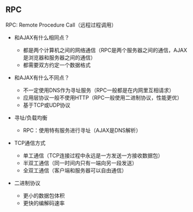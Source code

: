 ## RPC
RPC: Remote Procedure Call（远程过程调用）

- 和AJAX有什么相同点？
  - 都是两个计算机之间的网络通信（RPC是两个服务器之间的通信，AJAX是浏览器和服务器之间的通信）
  - 都需要双方约定一个数据格式

- 和AJAX有什么不同点？
  - 不一定使用DNS作为寻址服务（RPC一般都是在内网里互相请求）
  - 应用层协议一般不使用HTTP（RPC一般使用二进制协议，性能更优）
  - 基于TCP或UDP协议

- 寻址/负载均衡
  - RPC：使用特有服务进行寻址（AJAX是DNS解析）

- TCP通信方式
  - 单工通信（TCP连接过程中永远是一方发送一方接收数据包）
  - 半双工通信（同一时间内只有一端向另一段发送）
  - 全双工通信（客户端和服务器可以自由通信）

- 二进制协议
  - 更小的数据包体积
  - 更快的编解码速率


